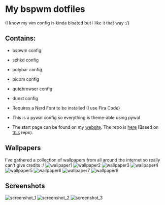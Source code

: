 # My bspwm dotfiles

(I know my vim config is kinda bloated but I like it that way :/)

## Contains:
- bspwm config
- sxhkd config
- polybar config
- picom config
- qutebrowser config
- dunst config

- Requires a Nerd Font to be installed (I use Fira Code)
- This is a pywal config so everything is theme-able using pywal
- The start page can be found on my [website](https://aa2006.netlify.app/start/startpage.html). The repo is [here](https://github.com/aa2006/website) (Based on [this](https://github.com/kencx/startpage) repo).

## Wallpapers
I've gathered a collection of wallpapers from all around the internet so really can't give credits :/
![wallpaper1](./wallpapers/lake.jpg)
![wallpaper2](./wallpapers/river.jpg)
![wallpaper3](./wallpapers/spaceship.jpg)
![wallpaper4](./wallpapers/stars3.jpg)
![wallpaper5](./wallpapers/mountain.jpg)
![wallpaper6](./wallpapers/snow.jpg)
![wallpaper7](./wallpapers/stars1.jpg)
![wallpaper8](./wallpapers/tahoe.jpg)

## Screenshots
![screenshot_1](./screenshot_1.png)
![screenshot_2](./screenshot_2.png)
![screenshot_3](./screenshot_3.png)


